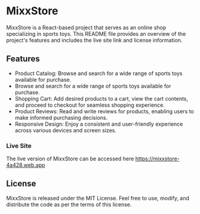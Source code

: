 # MixxStore #
MixxStore is a React-based project that serves as an online shop specializing in sports toys. This README file provides an overview of the project's features and includes the live site link and license information.
## Features ##
* Product Catalog: Browse and search for a wide range of sports toys available for purchase.
* Browse and search for a wide range of sports toys available for purchase.
* Shopping Cart: Add desired products to a cart, view the cart contents, and proceed to checkout for seamless shopping experience.
* Product Reviews: Read and write reviews for products, enabling users to make informed purchasing decisions.
* Responsive Design: Enjoy a consistent and user-friendly experience across various devices and screen sizes.
### Live Site ###
The live version of MixxStore can be accessed here https://mixxstore-4a428.web.app
## License ##
MixxStore is released under the MIT License. Feel free to use, modify, and distribute the code as per the terms of this license.

